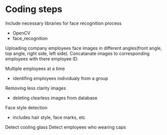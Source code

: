 # Coding steps

Include necessary libraries for face recognition process

- OpenCV
- face_recognition

Uploading company employees face images in different angles(front angle, top angle, right side, left side).
Concatanate images to corresponding employees with there employee ID.

Multiple employees at a time

- identifing employees individualy from a group

Removing less clarity images
- deleting clearless images from database

Face style detection

- includes hair style, face marks, etc

Detect cooling glass
Detect employees who wearing caps
